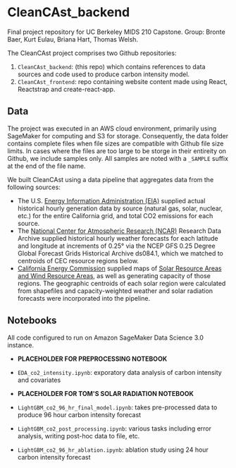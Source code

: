 # CleanCAst_backend

Final project repository for UC Berkeley MIDS 210 Capstone. Group: Bronte Baer, Kurt Eulau, Briana Hart, Thomas Welsh.

The CleanCAst project comprises two Github repositories:

1. `CleanCAst_backend`: (this repo) which contains references to data sources and code used to produce carbon intensity model.
2. `CleanCAst_frontend`: repo containing website content made using React, Reactstrap and create-react-app.

## Data

The project was executed in an AWS cloud environment, primarily using SageMaker for computing and S3 for storage. Consequently, the data folder contains complete files when file sizes are compatible with Github file size limits. In cases where the files are too large to be storge in their entireity on Github, we include samples only. All samples are noted with a `_SAMPLE` suffix at the end of the file name.

We built CleanCAst using a data pipeline that aggregates data from the following sources:

* The U.S. [Energy Information Administration (EIA)](https://www.eia.gov/) supplied actual historical hourly generation data by source (natural gas, solar, nuclear, etc.) for the entire California grid, and total CO2 emissions for each source.
* The [National Center for Atmospheric Research (NCAR)]() Research Data Archive supplied historical hourly weather forecasts for each latitude and longitude at increments of 0.25° via the NCEP GFS 0.25 Degree Global Forecast Grids Historical Archive ds084.1, which we matched to centroids of CEC resource regions below.
* [California Energy Commission](https://www.energy.ca.gov/) supplied maps of [Solar Resource Areas and Wind Resource Areas](https://cecgis-caenergy.opendata.arcgis.com/maps/CAEnergy::solar-resource-areas-2022), as well as generating capacity of those regions. The geographic centroids of each solar region were calculated from shapefiles and capacity-weighted weather and solar radiation forecasts were incorporated into the pipeline.

## Notebooks

All code configured to run on Amazon SageMaker Data Science 3.0 instance.

* __PLACEHOLDER FOR PREPROCESSING NOTEBOOK__

* `EDA_co2_intensity.ipynb`: exporatory data analysis of carbon intensity and covariates

* __PLACEHOLDER FOR TOM'S SOLAR RADIATION NOTEBOOK__

* `LightGBM_co2_96_hr_final_model.ipynb`: takes pre-processed data to produce 96 hour carbon intensity forecast

* `LightGBM_co2_post_processing.ipynb`: various tasks including error analysis, writing post-hoc data to file, etc.

* `LightGBM_co2_96_hr_ablation.ipynb`: ablation study using 24 hour carbon intensity forecast
